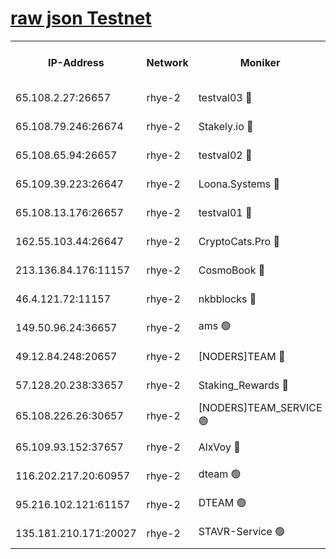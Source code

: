 
[raw json Testnet](https://rpc-check.quickt.stavr.tech/quickt/rpc-quickt-result.json)
=


<table><tr><th>IP-Address</th><th>Network</th><th>Moniker</th><th>Latest Block Height</th><th>Earliest Block Height</th><th>Catching Up</th><th>Tx Index</th><th>Voting Power</th><th>Scan Time</th></tr><tr><td>65.108.2.27:26657</td><td>rhye-2</td><td>testval03 🔴</td><td>966900</td><td>1</td><td>False</td><td>on</td><td>11002050</td><td>2024-02-25T01:06:52.820388597UTC</td></tr><tr><td>65.108.79.246:26674</td><td>rhye-2</td><td>Stakely.io 🔴</td><td>966900</td><td>1</td><td>False</td><td>on</td><td>10010</td><td>2024-02-25T01:06:55.292939092UTC</td></tr><tr><td>65.108.65.94:26657</td><td>rhye-2</td><td>testval02 🔴</td><td>966901</td><td>1</td><td>False</td><td>on</td><td>11002050</td><td>2024-02-25T01:06:58.146563351UTC</td></tr><tr><td>65.109.39.223:26647</td><td>rhye-2</td><td>Loona.Systems 🔴</td><td>966901</td><td>1</td><td>False</td><td>off</td><td>86949</td><td>2024-02-25T01:07:01.141927003UTC</td></tr><tr><td>65.108.13.176:26657</td><td>rhye-2</td><td>testval01 🔴</td><td>966901</td><td>1</td><td>False</td><td>on</td><td>13082010</td><td>2024-02-25T01:07:01.877469255UTC</td></tr><tr><td>162.55.103.44:26647</td><td>rhye-2</td><td>CryptoCats.Pro 🔴</td><td>966907</td><td>1</td><td>False</td><td>off</td><td>9999</td><td>2024-02-25T01:07:34.456394267UTC</td></tr><tr><td>213.136.84.176:11157</td><td>rhye-2</td><td>CosmoBook 🔴</td><td>966906</td><td>65301</td><td>False</td><td>off</td><td>1528057</td><td>2024-02-25T01:07:28.000556581UTC</td></tr><tr><td>46.4.121.72:11157</td><td>rhye-2</td><td>nkbblocks 🔴</td><td>966898</td><td>70101</td><td>False</td><td>off</td><td>81491</td><td>2024-02-25T01:06:45.875570077UTC</td></tr><tr><td>149.50.96.24:36657</td><td>rhye-2</td><td>ams 🟢</td><td>966904</td><td>133501</td><td>False</td><td>on</td><td>0</td><td>2024-02-25T01:07:17.326446484UTC</td></tr><tr><td>49.12.84.248:20657</td><td>rhye-2</td><td>[NODERS]TEAM 🔴</td><td>966904</td><td>146001</td><td>False</td><td>on</td><td>59690</td><td>2024-02-25T01:07:14.833034471UTC</td></tr><tr><td>57.128.20.238:33657</td><td>rhye-2</td><td>Staking_Rewards 🔴</td><td>966901</td><td>149101</td><td>False</td><td>on</td><td>9900</td><td>2024-02-25T01:07:00.808716675UTC</td></tr><tr><td>65.108.226.26:30657</td><td>rhye-2</td><td>[NODERS]TEAM_SERVICE 🟢</td><td>966901</td><td>241501</td><td>False</td><td>on</td><td>0</td><td>2024-02-25T01:07:01.501448434UTC</td></tr><tr><td>65.109.93.152:37657</td><td>rhye-2</td><td>AlxVoy 🔴</td><td>966899</td><td>315173</td><td>False</td><td>on</td><td>143351</td><td>2024-02-25T01:06:50.383138007UTC</td></tr><tr><td>116.202.217.20:60957</td><td>rhye-2</td><td>dteam 🟢</td><td>966901</td><td>421794</td><td>False</td><td>on</td><td>0</td><td>2024-02-25T01:06:58.439936867UTC</td></tr><tr><td>95.216.102.121:61157</td><td>rhye-2</td><td>DTEAM 🟢</td><td>946425</td><td>945401</td><td>False</td><td>on</td><td>0</td><td>2024-02-25T01:06:55.749826371UTC</td></tr><tr><td>135.181.210.171:20027</td><td>rhye-2</td><td>STAVR-Service 🟢</td><td>966903</td><td>965001</td><td>False</td><td>on</td><td>0</td><td>2024-02-25T01:07:12.501134457UTC</td></tr></table>